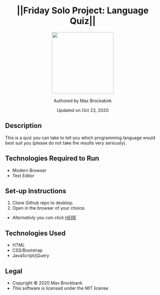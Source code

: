 <h1 align="center">||Friday Solo Project: Language Quiz||</h1>
<div align="center">
<img src="https://github.com/MaxBrockbank.png" width="200px" height="auto" >
</div>
<p align="center">Authored by Max Brockabnk</p>
<p align="center">Updated on Oct 23, 2020</p>

## Description
This is a quiz you can take to tell you which programming language would best suit you (please do not take the results very seriously).

## Technologies Required to Run
* Modern Browser
* Text Editor

## Set-up Instructions
1. Clone Github repo to desktop.
2. Open in the browser of your choice.
* <em>Alternativly you can click [HERE](https://maxbrockbank.github.io/friday_solo_project2/)</em>

## Technologies Used
* HTML
* CSS/Bootstrap
* JavaScript/jQuery


## Legal
* Copyright © 2020 Max Brockbank
* This software is licensed under the MIT license